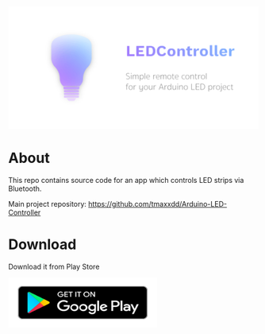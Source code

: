 ![Project logo](led_controller_promo.png)

# About
This repo contains source code for an app which controls LED strips via Bluetooth.

Main project repository:
https://github.com/tmaxxdd/Arduino-LED-Controller

# Download

Download it from Play Store

[<img src="play_store_button.svg" width="300" height="100">](http://google.com.au/)
